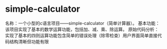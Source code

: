 # simple-calculator
名称：一个小型的c语言项目——simple-calculator（简单计算器）。 基本功能： 该项目实现了基本的数学运算功能，包括加、减、乘、除运算。
原始代码分析：
实现了基本的四则运算功能包含简单的错误处理（除零检查）用户界面简单直接代码结构清晰但功能有限

